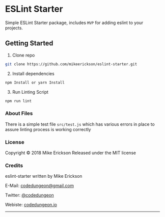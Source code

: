 # ESLint Starter

Simple ESLint Starter package, includes `MVP` for adding eslint to your projects.

## Getting Started

1. Clone repo

```bash
git clone https://github.com/mikeerickson/eslint-starter.git
```

2. Install dependencies

```bash
npm Install or yarn Install
```

3. Run Linting Script

```bash
npm run lint
```

### About Files

There is a simple test file `src/test.js` which has various errors in place to assure linting process is working correctly

### License

Copyright &copy; 2018 Mike Erickson
Released under the MIT license

### Credits

eslint-starter written by Mike Erickson

E-Mail: [codedungeon@gmail.com](mailto:codedungeon@gmail.com)

Twitter: [@codedungeon](http://twitter.com/codedungeon)

Webiste: [codedungeon.io](https://codedungeon.io)

***
